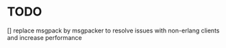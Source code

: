 # TODO

[] replace msgpack by msgpacker to resolve issues with non-erlang clients and increase performance